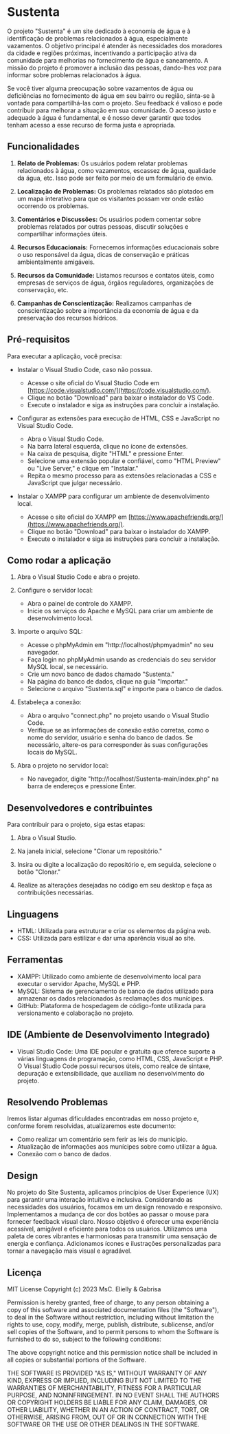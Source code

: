 # Sustenta

O projeto "Sustenta" é um site dedicado à economia de água e à identificação de problemas relacionados à água, especialmente vazamentos. O objetivo principal é atender às necessidades dos moradores da cidade e regiões próximas, incentivando a participação ativa da comunidade para melhorias no fornecimento de água e saneamento. A missão do projeto é promover a inclusão das pessoas, dando-lhes voz para informar sobre problemas relacionados à água.

Se você tiver alguma preocupação sobre vazamentos de água ou deficiências no fornecimento de água em seu bairro ou região, sinta-se à vontade para compartilhá-las com o projeto. Seu feedback é valioso e pode contribuir para melhorar a situação em sua comunidade. O acesso justo e adequado à água é fundamental, e é nosso dever garantir que todos tenham acesso a esse recurso de forma justa e apropriada.

## Funcionalidades

1. **Relato de Problemas:** Os usuários podem relatar problemas relacionados à água, como vazamentos, escassez de água, qualidade da água, etc. Isso pode ser feito por meio de um formulário de envio.

2. **Localização de Problemas:** Os problemas relatados são plotados em um mapa interativo para que os visitantes possam ver onde estão ocorrendo os problemas.

3. **Comentários e Discussões:** Os usuários podem comentar sobre problemas relatados por outras pessoas, discutir soluções e compartilhar informações úteis.

4. **Recursos Educacionais:** Fornecemos informações educacionais sobre o uso responsável da água, dicas de conservação e práticas ambientalmente amigáveis.

5. **Recursos da Comunidade:** Listamos recursos e contatos úteis, como empresas de serviços de água, órgãos reguladores, organizações de conservação, etc.

6. **Campanhas de Conscientização:** Realizamos campanhas de conscientização sobre a importância da economia de água e da preservação dos recursos hídricos.

## Pré-requisitos

Para executar a aplicação, você precisa:

- Instalar o Visual Studio Code, caso não possua.
  - Acesse o site oficial do Visual Studio Code em [https://code.visualstudio.com/](https://code.visualstudio.com/).
  - Clique no botão "Download" para baixar o instalador do VS Code.
  - Execute o instalador e siga as instruções para concluir a instalação.

- Configurar as extensões para execução de HTML, CSS e JavaScript no Visual Studio Code.
  - Abra o Visual Studio Code.
  - Na barra lateral esquerda, clique no ícone de extensões.
  - Na caixa de pesquisa, digite "HTML" e pressione Enter.
  - Selecione uma extensão popular e confiável, como "HTML Preview" ou "Live Server," e clique em "Instalar."
  - Repita o mesmo processo para as extensões relacionadas a CSS e JavaScript que julgar necessário.

- Instalar o XAMPP para configurar um ambiente de desenvolvimento local.
  - Acesse o site oficial do XAMPP em [https://www.apachefriends.org/](https://www.apachefriends.org/).
  - Clique no botão "Download" para baixar o instalador do XAMPP.
  - Execute o instalador e siga as instruções para concluir a instalação.

## Como rodar a aplicação

1. Abra o Visual Studio Code e abra o projeto.

2. Configure o servidor local:
   - Abra o painel de controle do XAMPP.
   - Inicie os serviços do Apache e MySQL para criar um ambiente de desenvolvimento local.

3. Importe o arquivo SQL:
   - Acesse o phpMyAdmin em "http://localhost/phpmyadmin" no seu navegador.
   - Faça login no phpMyAdmin usando as credenciais do seu servidor MySQL local, se necessário.
   - Crie um novo banco de dados chamado "Sustenta."
   - Na página do banco de dados, clique na guia "Importar."
   - Selecione o arquivo "Sustenta.sql" e importe para o banco de dados.

4. Estabeleça a conexão:
   - Abra o arquivo "connect.php" no projeto usando o Visual Studio Code.
   - Verifique se as informações de conexão estão corretas, como o nome do servidor, usuário e senha do banco de dados. Se necessário, altere-os para corresponder às suas configurações locais do MySQL.

5. Abra o projeto no servidor local:
   - No navegador, digite "http://localhost/Sustenta-main/index.php" na barra de endereços e pressione Enter.

## Desenvolvedores e contribuintes

Para contribuir para o projeto, siga estas etapas:

1. Abra o Visual Studio.

2. Na janela inicial, selecione "Clonar um repositório."

3. Insira ou digite a localização do repositório e, em seguida, selecione o botão "Clonar."

4. Realize as alterações desejadas no código em seu desktop e faça as contribuições necessárias.

## Linguagens

- HTML: Utilizada para estruturar e criar os elementos da página web.
- CSS: Utilizada para estilizar e dar uma aparência visual ao site.

## Ferramentas

- XAMPP: Utilizado como ambiente de desenvolvimento local para executar o servidor Apache, MySQL e PHP.
- MySQL: Sistema de gerenciamento de banco de dados utilizado para armazenar os dados relacionados às reclamações dos munícipes.
- GitHub: Plataforma de hospedagem de código-fonte utilizada para versionamento e colaboração no projeto.

## IDE (Ambiente de Desenvolvimento Integrado)

- Visual Studio Code: Uma IDE popular e gratuita que oferece suporte a várias linguagens de programação, como HTML, CSS, JavaScript e PHP. O Visual Studio Code possui recursos úteis, como realce de sintaxe, depuração e extensibilidade, que auxiliam no desenvolvimento do projeto.

## Resolvendo Problemas

Iremos listar algumas dificuldades encontradas em nosso projeto e, conforme forem resolvidas, atualizaremos este documento:
- Como realizar um comentário sem ferir as leis do município.
- Atualização de informações aos munícipes sobre como utilizar a água.
- Conexão com o banco de dados.

## Design

No projeto do Site Sustenta, aplicamos princípios de User Experience (UX) para garantir uma interação intuitiva e inclusiva. Considerando as necessidades dos usuários, focamos em um design renovado e responsivo. Implementamos a mudança de cor dos botões ao passar o mouse para fornecer feedback visual claro. Nosso objetivo é oferecer uma experiência acessível, amigável e eficiente para todos os usuários. Utilizamos uma paleta de cores vibrantes e harmoniosas para transmitir uma sensação de energia e confiança. Adicionamos ícones e ilustrações personalizadas para tornar a navegação mais visual e agradável.

## Licença

MIT License
Copyright (c) 2023 MsC. Elielly & Gabrisa

Permission is hereby granted, free of charge, to any person obtaining a copy
of this software and associated documentation files (the "Software"), to deal
in the Software without restriction, including without limitation the rights
to use, copy, modify, merge, publish, distribute, sublicense, and/or sell
copies of the Software, and to permit persons to whom the Software is
furnished to do so, subject to the following conditions:

The above copyright notice and this permission notice shall be included in all
copies or substantial portions of the Software.

THE SOFTWARE IS PROVIDED "AS IS," WITHOUT WARRANTY OF ANY KIND, EXPRESS OR
IMPLIED, INCLUDING BUT NOT LIMITED TO THE WARRANTIES OF MERCHANTABILITY,
FITNESS FOR A PARTICULAR PURPOSE, AND NONINFRINGEMENT. IN NO EVENT SHALL THE
AUTHORS OR COPYRIGHT HOLDERS BE LIABLE FOR ANY CLAIM, DAMAGES, OR OTHER
LIABILITY, WHETHER IN AN ACTION OF CONTRACT, TORT, OR OTHERWISE, ARISING FROM,
OUT OF OR IN CONNECTION WITH THE SOFTWARE OR THE USE OR OTHER DEALINGS IN THE
SOFTWARE.

